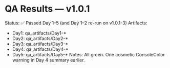# QA Results — v1.0.1
Status: ✅ Passed Day 1–5 (and Day 1–2 re-run on v1.0.1-3)
Artifacts:
  - Day1: qa_artifacts/Day1-*
  - Day2: qa_artifacts/Day2-*
  - Day3: qa_artifacts/Day3-*
  - Day4: qa_artifacts/Day4-*
  - Day5: qa_artifacts/Day5-*
Notes: All green. One cosmetic ConsoleColor warning in Day 4 summary earlier.
